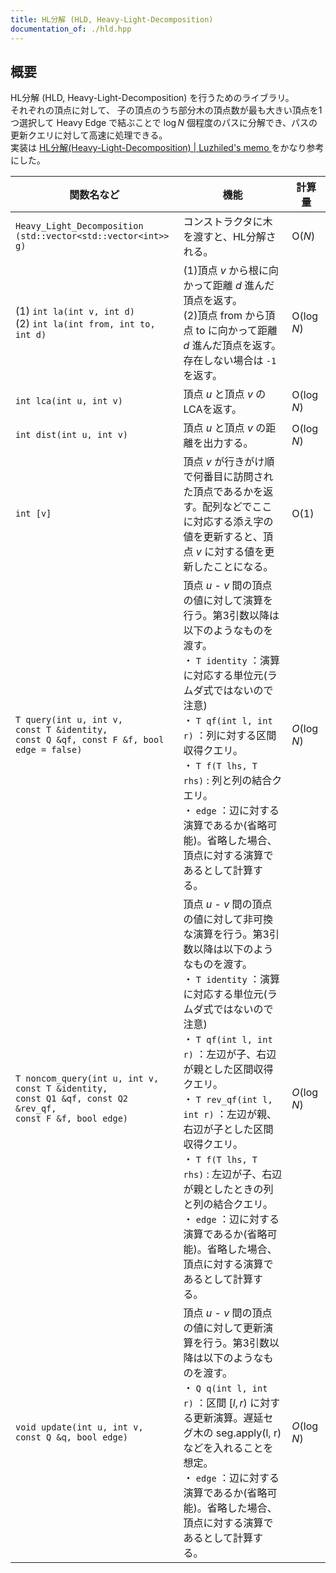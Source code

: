 ```yaml
---
title: HL分解 (HLD, Heavy-Light-Decomposition)
documentation_of: ./hld.hpp
---
```


## 概要
HL分解 (HLD, Heavy-Light-Decomposition) を行うためのライブラリ。<br>
それぞれの頂点に対して、 子の頂点のうち部分木の頂点数が最も大きい頂点を1つ選択して Heavy Edge で結ぶことで $\log N$ 個程度のパスに分解でき、パスの更新クエリに対して高速に処理できる。<br>
実装は <a href = "https://ei1333.github.io/luzhiled/snippets/tree/heavy-light-decomposition.html"> HL分解(Heavy-Light-Decomposition) | Luzhiled's memo </a> をかなり参考にした。<br>

| 関数名など   | 機能        | 計算量    |
| ------------|----------- | --------- |
|`Heavy_Light_Decomposition`<br>`(std::vector<std::vector<int>> g)`| コンストラクタに木を渡すと、HL分解される。| $\text{O} (N)$ | 
|(1) `int la(int v, int d)` <br>(2) `int la(int from, int to, int d)`|(1)頂点 $v$ から根に向かって距離 $d$ 進んだ頂点を返す。<br>(2)頂点 $\text{from}$ から頂点 $\text{to}$ に向かって距離 $d$ 進んだ頂点を返す。<br> 存在しない場合は `-1` を返す。| $\text{O}(\log N)$ |
|`int lca(int u, int v)`|頂点 $u$ と頂点 $v$ のLCAを返す。| $\text{O}(\log N)$ |
|`int dist(int u, int v)`|頂点 $u$ と頂点 $v$ の距離を出力する。| $\text{O}(\log N)$ |
|`int [v]`|頂点 $v$ が行きがけ順で何番目に訪問された頂点であるかを返す。配列などでここに対応する添え字の値を更新すると、頂点 $v$ に対する値を更新したことになる。|$\text{O}(1)$|
|`T query(int u, int v,`<br>`const T &identity,`<br>`const Q &qf, const F &f, bool edge = false)`| 頂点 $u$ - $v$ 間の頂点の値に対して演算を行う。第3引数以降は以下のようなものを渡す。<br>・ `T identity` ：演算に対応する単位元(ラムダ式ではないので注意)<br>・ `T qf(int l, int r)` ：列に対する区間収得クエリ。<br>・ `T f(T lhs, T rhs)` : 列と列の結合クエリ。<br>・ `edge` ：辺に対する演算であるか(省略可能)。省略した場合、頂点に対する演算であるとして計算する。| $O(\log N)$ |
|`T noncom_query(int u, int v,`<br>`const T &identity,`<br>`const Q1 &qf, const Q2 &rev_qf,`<br>`const F &f, bool edge)`|頂点 $u$ - $v$ 間の頂点の値に対して非可換な演算を行う。第3引数以降は以下のようなものを渡す。<br>・ `T identity` ：演算に対応する単位元(ラムダ式ではないので注意)<br>・ `T qf(int l, int r)` ：左辺が子、右辺が親とした区間収得クエリ。<br>・ `T rev_qf(int l, int r)` ：左辺が親、右辺が子とした区間収得クエリ。<br>・ `T f(T lhs, T rhs)` : 左辺が子、右辺が親としたときの列と列の結合クエリ。<br>・ `edge` ：辺に対する演算であるか(省略可能)。省略した場合、頂点に対する演算であるとして計算する。| $O(\log N)$ |
|`void update(int u, int v,`<br>`const Q &q, bool edge)`|頂点 $u$ - $v$ 間の頂点の値に対して更新演算を行う。第3引数以降は以下のようなものを渡す。<br>・ `Q q(int l, int r)` ：区間 $[l, r)$ に対する更新演算。遅延セグ木の seg.apply(l, r) などを入れることを想定。<br>・ `edge` ：辺に対する演算であるか(省略可能)。省略した場合、頂点に対する演算であるとして計算する。| $O(\log N)$ |
